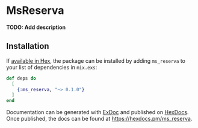 # MsReserva

**TODO: Add description**

## Installation

If [available in Hex](https://hex.pm/docs/publish), the package can be installed
by adding `ms_reserva` to your list of dependencies in `mix.exs`:

```elixir
def deps do
  [
    {:ms_reserva, "~> 0.1.0"}
  ]
end
```

Documentation can be generated with [ExDoc](https://github.com/elixir-lang/ex_doc)
and published on [HexDocs](https://hexdocs.pm). Once published, the docs can
be found at <https://hexdocs.pm/ms_reserva>.

